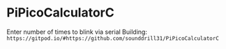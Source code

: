 # PiPicoCalculatorC
Enter number of times to blink via serial
Building:
```https://gitpod.io/#https://github.com/sounddrill31/PiPicoCalculatorC```
